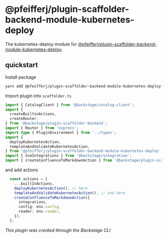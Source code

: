 # @pfeifferj/plugin-scaffolder-backend-module-kubernetes-deploy

The kubernetes-deploy module for [@pfeifferj/plugin-scaffolder-backend-module-kubernetes-deploy](https://www.npmjs.com/package/@pfeifferj/plugin-scaffolder-backend-module-kubernetes-deploy).

## quickstart
Install package
```bash
yarn add @pfeifferj/plugin-scaffolder-backend-module-kubernetes-deploy
```

Import plugin into `scaffolder.ts`

```typescript
import { CatalogClient } from '@backstage/catalog-client';
import {
  createBuiltinActions,
  createRouter,
} from '@backstage/plugin-scaffolder-backend';
import { Router } from 'express';
import type { PluginEnvironment } from '../types';
import {
  deployKubernetesAction,
  templateAndValidateKubernetesAction,
} from '@pfeifferj/plugin-scaffolder-backend-module-kubernetes-deploy'; // here
import { ScmIntegrations } from '@backstage/integration';
import { createConfluenceToMarkdownAction } from '@backstage/plugin-scaffolder-backend-module-confluence-to-markdown';

```

and add actions

```typescript
  const actions = [
    ...builtInActions,
    deployKubernetesAction(), // here
    templateAndValidateKubernetesAction(), // and here
    createConfluenceToMarkdownAction({
      integrations,
      config: env.config,
      reader: env.reader,
    }),
  ];


```

_This plugin was created through the Backstage CLI_
